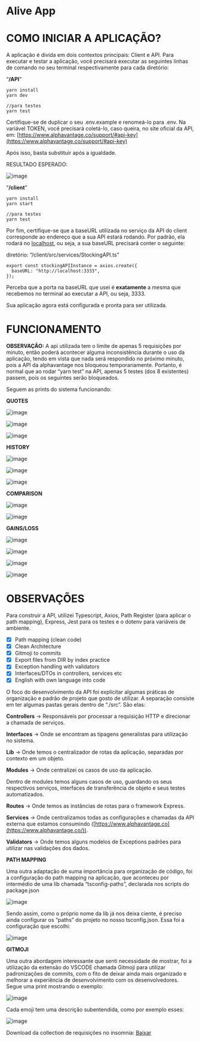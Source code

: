 # Alive App

# **COMO INICIAR A APLICAÇÃO?**

A aplicação é divida em dois contextos principais: Client e API. Para executar e testar a aplicação, você precisará executar as seguintes linhas de comando no seu terminal respectivamente para cada diretório:

“**/API**”

```tsx
yarn install
yarn dev

//para testes
yarn test
```

Certifique-se de duplicar o seu .env.example e renomeá-lo para .env. Na variável TOKEN, você precisará coletá-lo, caso queira, no site oficial da API, em: [https://www.alphavantage.co/support/#api-key](https://www.alphavantage.co/support/#api-key)

Após isso, basta substituir após a igualdade.

RESULTADO ESPERADO:

![image](https://user-images.githubusercontent.com/58860863/184511796-5cc94305-2427-4d55-884f-82f4b7f80b65.png)

“**/client**”

```tsx
yarn install
yarn start

//para testes
yarn test
```

Por fim, certifique-se que a baseURL utilizada no serviço da API do client corresponde ao endereço que a sua API estará rodando. Por padrão, ela rodará no [localhost](http://localhost), ou seja, a sua baseURL precisará conter o seguinte:

diretório: “/client/src/services/StockingAPI.ts”

```tsx
export const stockingAPIInstance = axios.create({
  baseURL: "http://localhost:3333",
});
```

Perceba que a porta na baseURL que usei é **exatamente** a mesma que recebemos no terminal ao executar a API, ou seja, 3333.

Sua aplicação agora está configurada e pronta para ser utilizada.

# **FUNCIONAMENTO**

**OBSERVAÇÃO:** A api utilizada tem o limite de apenas 5 requisições por minuto, então poderá acontecer alguma inconsistência durante o uso da aplicação, tendo em vista que nada será respondido no próximo minuto, pois a API da alphavantage nos bloqueou temporariamente. Portanto, é normal que ao rodar “yarn test” na API, apenas 5 testes (dos 8 existentes) passem, pois os seguintes serão bloqueados.

Seguem as prints do sistema funcionando:

**QUOTES**

![image](https://user-images.githubusercontent.com/58860863/184511810-eeda1049-6bd0-49cf-8df9-b7ecf7017392.png)

![image](https://user-images.githubusercontent.com/58860863/184511815-9b5456d2-3dca-4b3e-9a78-146ff437abea.png)

![image](https://user-images.githubusercontent.com/58860863/184511819-ac378dd5-bc79-4f85-9235-a3314952576b.png)

**HISTORY**

![image](https://user-images.githubusercontent.com/58860863/184511822-5efd1248-d2f9-4d9b-a6a5-26514b5afa6a.png)

![image](https://user-images.githubusercontent.com/58860863/184511827-02448a58-d0b9-4cdb-a91b-ffddf7bc7218.png)

![image](https://user-images.githubusercontent.com/58860863/184511830-1cd8a627-a02f-4e82-8ac7-5aeb061cf5ec.png)

**COMPARISON**

![image](https://user-images.githubusercontent.com/58860863/184511833-94a43751-b58d-4001-b755-9f7f2ddaafcb.png)

![image](https://user-images.githubusercontent.com/58860863/184511835-50d32309-3fea-4363-9b79-e7e24111818f.png)

**GAINS/LOSS**

![image](https://user-images.githubusercontent.com/58860863/184511853-2be10ca2-fe97-4379-b2b8-d6395483c8bf.png)

![image](https://user-images.githubusercontent.com/58860863/184511856-1cc1e4b5-7a10-4679-9768-a1749020aec2.png)

![image](https://user-images.githubusercontent.com/58860863/184511857-abf468fe-fed8-46a0-9a1f-568e54424741.png)

![image](https://user-images.githubusercontent.com/58860863/184511859-179ce466-6a72-43c6-83bf-9e1b302a17df.png)

# **OBSERVAÇÕES**

Para construir a API, utilizei Typescript, Axios, Path Register (para aplicar o path mapping), Express, Jest para os testes e o dotenv para variáveis de ambiente.

- [x] Path mapping (clean code)
- [x] Clean Architecture
- [x] Gitmoji to commits
- [x] Export files from DIR by index practice
- [x] Exception handling with validators
- [x] Interfaces/DTOs in controllers, services etc
- [x] English with own language into code

O foco do desenvolvimento da API foi explicitar algumas práticas de organização e padrão de projeto que gosto de utilizar. A separação consiste em ter algumas pastas gerais dentro de “./src”. São elas:

**Controllers** → Responsáveis por processar a requisição HTTP e direcionar a chamada de serviços.

**Interfaces** → Onde se encontram as tipagens generalistas para utilização no sistema.

**Lib** → Onde temos o centralizador de rotas da aplicação, separadas por contexto em um objeto.

**Modules** → Onde centralizei os casos de uso da aplicação.

Dentro de modules temos alguns casos de uso, guardando os seus respectivos serviços, interfaces de transferência de objeto e seus testes automatizados.

**Routes** → Onde temos as instâncias de rotas para o framework Express.

**Services** → Onde centralizamos todas as configurações e chamadas da API externa que estamos consumindo ([https://www.alphavantage.co](https://www.alphavantage.co/)).

**Validators** → Onde temos alguns modelos de Exceptions padrões para utilizar nas validações dos dados.

**PATH MAPPING**

Uma outra adaptação de suma importância para organização de código, foi a configuração do path mapping na aplicação, que aconteceu por intermédio de uma lib chamada “tsconfig-paths”, declarada nos scripts do package.json

![image](https://user-images.githubusercontent.com/58860863/184511862-c91f32cf-292a-4d87-8cb2-8d0fa540210b.png)

Sendo assim, como o próprio nome da lib já nos deixa ciente, é preciso ainda configurar os “paths” do projeto no nosso tsconfig.json. Essa foi a configuração que escolhi:

![image](https://user-images.githubusercontent.com/58860863/184511867-9b63b941-c37a-48a3-b86a-5b50a8ce2401.png)

**GITMOJI**

Uma outra abordagem interessante que senti necessidade de mostrar, foi a utilização da extensão do VSCODE chamada Gitmoji para utilizar padronizações de commits, com o fito de deixar ainda mais organizado e melhorar a experiência de desenvolvimento com os desenvolvedores. Segue uma print mostrando o exemplo:

![image](https://user-images.githubusercontent.com/58860863/184511874-12357e6b-fe7d-4460-bf51-f5b3bf16230d.png)

Cada emoji tem uma descrição subentendida, como por exemplo esses:

![image](https://user-images.githubusercontent.com/58860863/184511878-7fc3426a-6e64-4404-941f-82e16f365dad.png)

Download da collection de requisições no insomnia: [Baixar](https://www.mediafire.com/file/2e4wn98fxxqwjvt/alive_requests_Insomnia_2022-08-13.json/file)
